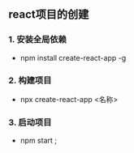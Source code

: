 ## react项目的创建

### 1. 安装全局依赖
- npm install create-react-app -g


### 2. 构建项目
- npx create-react-app <名称>

### 3. 启动项目 
- npm start ;